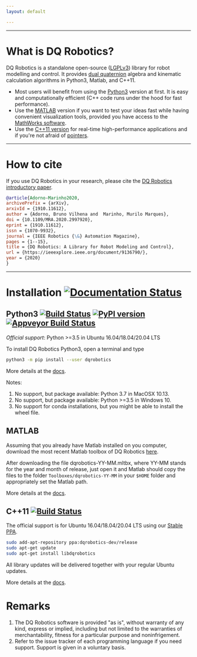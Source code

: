 ```yaml
---
layout: default

---
```

<hr />

# What is DQ Robotics?

DQ Robotics is a standalone open-source ([LGPLv3](https://www.gnu.org/licenses/lgpl-3.0.html)) library for robot modelling and control. It provides [dual quaternion](http://en.wikipedia.org/wiki/Dual_quaternion) algebra and kinematic calculation algorithms in Python3, Matlab, and C++11.
- Most users will benefit from using the [Python3](#ubuntu-python3--) version at first. It is easy and computationally efficient (C++ code runs under the hood for fast performance).
- Use the [MATLAB](#matlab) version if you want to test your ideas fast while having convenient visualization tools, provided you have access to the [MathWorks software](https://www.mathworks.com/).
- Use the [C++11 version](#ubuntu-c11-) for real-time high-performance applications and if you're not afraid of [pointers](https://en.wikipedia.org/wiki/Pointer_(computer_programming)).

<hr />

# How to cite

If you use DQ Robotics in your research, please cite the [DQ Robotics introductory paper](https://arxiv.org/abs/1910.11612).

```bibtex
@article{Adorno-Marinho2020,
archivePrefix = {arXiv},
arxivId = {1910.11612},
author = {Adorno, Bruno Vilhena and  Marinho, Murilo Marques},
doi = {10.1109/MRA.2020.2997920},
eprint = {1910.11612},
issn = {1070-9932},
journal = {IEEE Robotics {\&} Automation Magazine},
pages = {1--15},
title = {DQ Robotics: A Library for Robot Modeling and Control},
url = {https://ieeexplore.ieee.org/document/9136790/},
year = {2020}
}

```

<hr />

# Installation [![Documentation Status](https://readthedocs.org/projects/dqroboticsgithubio/badge/?version=latest)](https://dqroboticsgithubio.readthedocs.io/en/latest/?badge=latest)

## Python3 [![Build Status](https://travis-ci.com/dqrobotics/python.svg?branch=master)](https://travis-ci.com/dqrobotics/python) [![PyPI version](https://badge.fury.io/py/dqrobotics.svg)](https://badge.fury.io/py/dqrobotics) [![Appveyor Build Status](https://ci.appveyor.com/api/projects/status/github/dqrobotics/python?branch=master&svg=true)](https://ci.appveyor.com/project/mmmarinho/python)

*Official support*: Python >=3.5 in Ubuntu 16.04/18.04/20.04 LTS

To install DQ Robotics Python3, open a terminal and type 

```bash
python3 -m pip install --user dqrobotics
```
More details at the [docs](https://dqroboticsgithubio.readthedocs.io/en/latest/installation/python.html#python3-installation).

Notes:
1. No support, but package available: Python 3.7 in MacOSX 10.13.
2. No support, but package available: Python >=3.5 in Windows 10.
3. No support for conda installations, but you might be able to install the wheel file.

## MATLAB

Assuming that you already have Matlab installed on you computer, download the most recent Matlab toolbox of DQ Robotics [here](https://github.com/dqrobotics/matlab/releases/latest).

After downloading the file dqrobotics-YY-MM.mltbx, where YY-MM stands for the year and month of release, just open it and Matlab should copy the files to the folder `Toolboxes/dqrobotics-YY-MM` in your `$HOME` folder and appropriately set the Matlab path.

More details at the [docs](https://dqroboticsgithubio.readthedocs.io/en/latest/installation/matlab.html#matlab-installation).

## C++11 [![Build Status](https://travis-ci.com/dqrobotics/cpp.svg?branch=master)](https://travis-ci.com/dqrobotics/cpp)

The official support is for Ubuntu 16.04/18.04/20.04 LTS using our [Stable PPA](https://launchpad.net/~dqrobotics-dev/+archive/ubuntu/release).

```bash
sudo add-apt-repository ppa:dqrobotics-dev/release
sudo apt-get update
sudo apt-get install libdqrobotics
```

All library updates will be delivered together with your regular Ubuntu updates.

More details at the [docs](https://dqroboticsgithubio.readthedocs.io/en/latest/installation/cpp.html#c-11-installation).

# Remarks
1. The DQ Robotics software is provided "as is", without warranty of any kind, express or implied, including but not limited to the warranties of merchantability, fitness for a particular purpose and noninfrigement.
2. Refer to the issue tracker of each programming language if you need support. Support is given in a voluntary basis.





